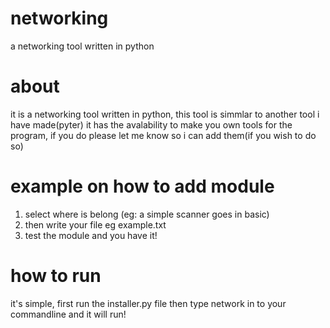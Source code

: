 # networking
a networking tool written in python

# about
it is a networking tool written in python, this tool is simmlar to another tool i have made(pyter)
it has the avalability to make you own tools for the program, if you do please let me know so i can add them(if you wish to do so)

# example on how to add module
1) select where is belong (eg: a simple scanner goes in basic)
2) then write your file eg example.txt
3) test the module and you have it!

# how to run
it's simple, first run the installer.py file then type network in to your commandline and it will run!
